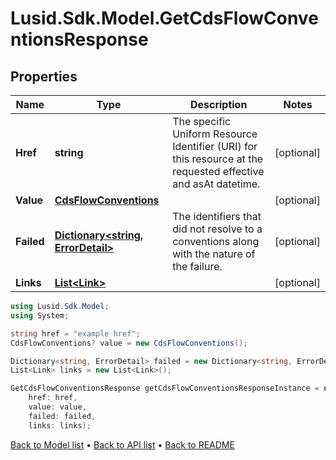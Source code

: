 # Lusid.Sdk.Model.GetCdsFlowConventionsResponse

## Properties

Name | Type | Description | Notes
------------ | ------------- | ------------- | -------------
**Href** | **string** | The specific Uniform Resource Identifier (URI) for this resource at the requested effective and asAt datetime. | [optional] 
**Value** | [**CdsFlowConventions**](CdsFlowConventions.md) |  | [optional] 
**Failed** | [**Dictionary&lt;string, ErrorDetail&gt;**](ErrorDetail.md) | The identifiers that did not resolve to a conventions along with the nature of the failure. | [optional] 
**Links** | [**List&lt;Link&gt;**](Link.md) |  | [optional] 

```csharp
using Lusid.Sdk.Model;
using System;

string href = "example href";
CdsFlowConventions? value = new CdsFlowConventions();

Dictionary<string, ErrorDetail> failed = new Dictionary<string, ErrorDetail>();
List<Link> links = new List<Link>();

GetCdsFlowConventionsResponse getCdsFlowConventionsResponseInstance = new GetCdsFlowConventionsResponse(
    href: href,
    value: value,
    failed: failed,
    links: links);
```

[Back to Model list](../README.md#documentation-for-models) &#8226; [Back to API list](../README.md#documentation-for-api-endpoints) &#8226; [Back to README](../README.md)
